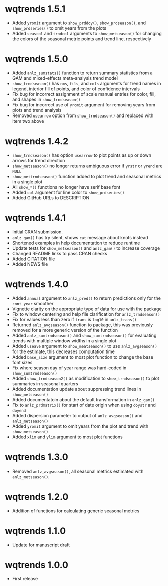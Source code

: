 # wqtrends 1.5.1

* Added `yromit` argument to `show_prddoy()`, `show_prdseason()`, and `show_prdseries()` to omit years from the plots
* Added `seascol` and `trndcol` arguments to `show_metseason()` for changing the colors of the seasonal metric points and trend line, respectively 

# wqtrends 1.5.0

* Added `anlz_sumstats()` function to return summary statistics from a GAM and mixed-effects meta-analysis trend model
* `show_trndseason()` has `nms`, `fils`, and `cols` arguments for trend names in legend, interior fill of points, and color of confidence intervals
* Fix bug for incorrect assignment of scale manual entries for color, fill, and shapes in `show_trndseason()`
* Fix bug for incorrect use of `yromit` argument for removing years from plots and trend analysis
* Removed `usearrow` option from `show_trndseason()` and replaced with item two above

# wqtrends 1.4.2

* `show_trndseason()` has option `usearrow` to plot points as up or down arrows for trend direction
* `show_metseason()` no longer returns ambiguous error if `yrstr` or `yrend` are `NULL`
* `show_mettrndseason()` function added to plot trend and seasonal metrics in a single plot
* All `show_*()` functions no longer have serif base font
* Added `col` argument for line color to `show_prdseries()`
* Added GitHub URLs to DESCRIPTION

# wqtrends 1.4.1

* Initial CRAN submission.
* `anlz_gam()` has try silent, shows `cat` message about knots instead
* Shortened examples in help documentation to reduce runtime
* Update tests for `show_metseason()` and `anlz_gam()` to increase coverage
* Changed README links to pass CRAN checks
* Added CITATION file
* Added NEWS file

# wqtrends 1.4.0

* Added `annual` argument to `anlz_pred()` to return predictions only for the `cont_year` smoother
* Vignette clarity on the appropriate type of data for use with the package
* Fix to window centering and help file clarification for `anlz_trndseason()`
* Fix for values less than zero if `trans` is `log10` in `anlz_trans()`
* Returned `anlz_avgseason()` function to package, this was previously removed for a more generic version of the function
* Added `anlz_sumtrndseason()` and `show_sumtrndseason()` for evaluating trends with multiple window widths in a single plot
* Added `useave` argument to `show_meatseason()` to use `anlz_avgseason()` for the estimate, this decreases computation time
* Added `base_size` argument to most plot function to change the base font sizes
* Fix where season day of year range was hard-coded in `show_sumtrndseason()`
* Added `show_trndseason2()` as modification to `show_trndseason()` to plot summaries in seasonal quarters
* Added documentation update about suppressing trend lines in `show_metseason()`
* Added documentatoin about the default transformation in `anlz_gam()`
* Fix to `anlz_prdmatrix()` for start of date origin when using `doystr` and `doyend`
* Added dispersion parameter to output of `anlz_avgseason()` and `anlz_metseason()`
* Added `yromit` argument to omit years from the plot and trend with `show_metseason()`
* Added `xlim` and `ylim` argument to most plot functions

# wqtrends 1.3.0

* Removed `anlz_avgseason()`, all seasonal metrics estimated with `anlz_metseason()`.

# wqtrends 1.2.0

* Addition of functions for calculating generic seasonal metrics

# wqtrends 1.1.0

* Update for manuscript draft

# wqtrends 1.0.0

* First release

